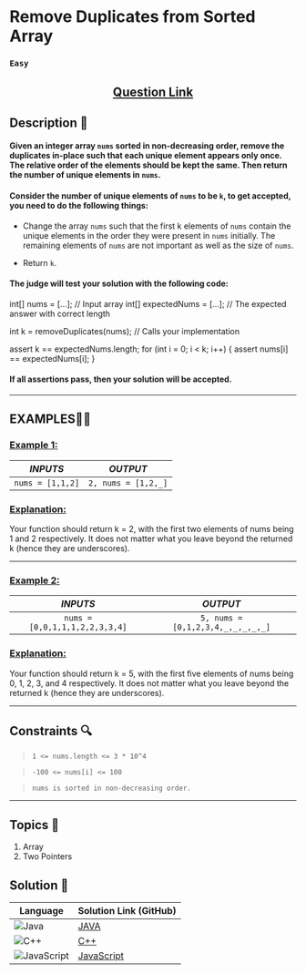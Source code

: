 # Remove Duplicates from Sorted Array

### `Easy`


<h2 align="center">
<a href="https://leetcode.com/problems/remove-duplicates-from-sorted-array/description/"><strong>Question Link</strong></a>
</h2>


## Description 📑

#### Given an integer array `nums` sorted in non-decreasing order, remove the duplicates in-place such that each unique element appears only once. The relative order of the elements should be kept the same. Then return the number of unique elements in `nums`.

#### Consider the number of unique elements of `nums` to be `k`, to get accepted, you need to do the following things:

- Change the array `nums` such that the first k elements of `nums` contain the unique elements in the order they were present in `nums` initially. The remaining elements of `nums` are not important as well as the size of `nums`.

- Return `k`.

#### The judge will test your solution with the following code:

 int[] nums = [...]; // Input array
 int[] expectedNums = [...]; // The expected answer with correct length

 int k = removeDuplicates(nums); // Calls your implementation

 assert k == expectedNums.length;
 for (int i = 0; i < k; i++) {
    assert nums[i] == expectedNums[i];
 }

#### If all assertions pass, then your solution will be accepted.

---

## **EXAMPLES**💫✨ </br>

<h3>

<ins>**Example 1**:</ins> </br>

| _INPUTS_ | _OUTPUT_ |
| :-----------: | :-----------: |
| `nums = [1,1,2]` | `2, nums = [1,2,_]` |

</h3>

<h3>
<ins>Explanation:</ins>
</h3>

Your function should return k = 2, with the first two elements of nums being 1 and 2 respectively.
It does not matter what you leave beyond the returned k (hence they are underscores).

___
<h3>

<ins>**Example 2**:</ins> </br>

| _INPUTS_ | _OUTPUT_ |
| :-----------: | :-----------: |
| `nums = [0,0,1,1,1,2,2,3,3,4]` | `5, nums = [0,1,2,3,4,_,_,_,_,_]` |

</h3>

<h3>
<ins>Explanation:</ins>
</h3>

Your function should return k = 5, with the first five elements of nums being 0, 1, 2, 3, and 4 respectively.
It does not matter what you leave beyond the returned k (hence they are underscores).

___

## Constraints 🔍

> `1 <= nums.length <= 3 * 10^4`</br>

> `-100 <= nums[i] <= 100`</br>

> `nums is sorted in non-decreasing order.`

___

## Topics 📝

1. Array
2. Two Pointers

## Solution 📃

|  Language   |  Solution Link (GitHub) |
| ------------- | ------------- |
|  ![Java](https://img.shields.io/badge/java-%23ED8B00.svg?style=flat&logo=openjdk&logoColor=white)  | [JAVA](https://github.com/Purnima47/Leetcode-Solutions/blob/main/%F0%9F%9F%A2%20Easy/26%20-%20Remove%20Duplicates%20from%20Sorted%20Array/_26RemoveDuplicatesFromSortedArray.java) |
|  ![C++](https://img.shields.io/badge/c++-%2300599C.svg?style=plastic&logo=c%2B%2B&logoColor=white)  | [C++](https://github.com/Purnima47/Leetcode-Solutions/blob/main/%F0%9F%9F%A2%20Easy/26%20-%20Remove%20Duplicates%20from%20Sorted%20Array/_26RemoveDuplicatesFromSortedArray.cpp)  |
|  ![JavaScript](https://img.shields.io/badge/javascript-%23323330.svg?style=flat&logo=javascript&logoColor=%23F7DF1E)  | [JavaScript](https://github.com/Purnima47/Leetcode-Solutions/blob/main/%F0%9F%9F%A2%20Easy/26%20-%20Remove%20Duplicates%20from%20Sorted%20Array/_26RemoveDuplicatesFromSortedArray.js) |
